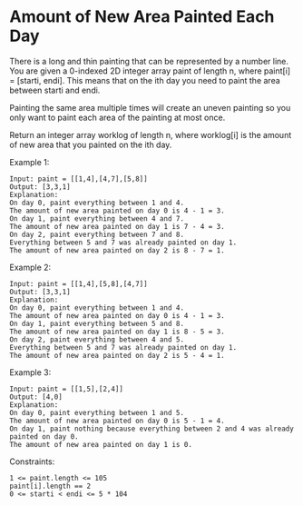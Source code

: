 # Amount of New Area Painted Each Day

There is a long and thin painting that can be represented by a number line. You are given a 0-indexed 2D integer array paint of length n, where paint[i] = [starti, endi]. This means that on the ith day you need to paint the area between starti and endi.

Painting the same area multiple times will create an uneven painting so you only want to paint each area of the painting at most once.

Return an integer array worklog of length n, where worklog[i] is the amount of new area that you painted on the ith day.

 
Example 1:


    Input: paint = [[1,4],[4,7],[5,8]]
    Output: [3,3,1]
    Explanation:
    On day 0, paint everything between 1 and 4.
    The amount of new area painted on day 0 is 4 - 1 = 3.
    On day 1, paint everything between 4 and 7.
    The amount of new area painted on day 1 is 7 - 4 = 3.
    On day 2, paint everything between 7 and 8.
    Everything between 5 and 7 was already painted on day 1.
    The amount of new area painted on day 2 is 8 - 7 = 1. 

Example 2:


    Input: paint = [[1,4],[5,8],[4,7]]
    Output: [3,3,1]
    Explanation:
    On day 0, paint everything between 1 and 4.
    The amount of new area painted on day 0 is 4 - 1 = 3.
    On day 1, paint everything between 5 and 8.
    The amount of new area painted on day 1 is 8 - 5 = 3.
    On day 2, paint everything between 4 and 5.
    Everything between 5 and 7 was already painted on day 1.
    The amount of new area painted on day 2 is 5 - 4 = 1. 

Example 3:


    Input: paint = [[1,5],[2,4]]
    Output: [4,0]
    Explanation:
    On day 0, paint everything between 1 and 5.
    The amount of new area painted on day 0 is 5 - 1 = 4.
    On day 1, paint nothing because everything between 2 and 4 was already painted on day 0.
    The amount of new area painted on day 1 is 0.
 

Constraints:

    1 <= paint.length <= 105
    paint[i].length == 2
    0 <= starti < endi <= 5 * 104
